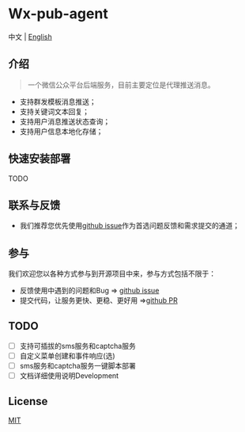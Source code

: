 # Wx-pub-agent
中文 | [English](https://github.com/hololee2cn/wxpub/blob/master/doc/README_EN.md)

## 介绍
>一个微信公众平台后端服务，目前主要定位是代理推送消息。

- 支持群发模板消息推送；
- 支持关键词文本回复；
- 支持用户消息推送状态查询；
- 支持用户信息本地化存储；

## 快速安装部署
TODO

## 联系与反馈
- 我们推荐您优先使用[github issue](https://github.com/hololee2cn/wxpub/issues)作为首选问题反馈和需求提交的通道；

## 参与
我们欢迎您以各种方式参与到开源项目中来，参与方式包括不限于：
- 反馈使用中遇到的问题和Bug => [github issue](https://github.com/hololee2cn/wxpub/issues)
- 提交代码，让服务更快、更稳、更好用 =>[github PR](https://github.com/hololee2cn/wxpub/pulls)

## TODO
- [ ] 支持可插拔的sms服务和captcha服务
- [ ] 自定义菜单创建和事件响应(选)
- [ ] sms服务和captcha服务一键脚本部署
- [ ] 文档详细使用说明Development

## License
[MIT](https://github.com/hololee2cn/wxpub/blob/master/LICENSE)
